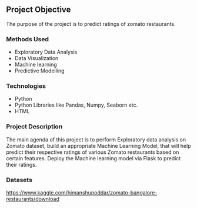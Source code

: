 ## Project Objective
The purpose of the project is to predict ratings of zomato restaurants.

### Methods Used
* Exploratory Data Analysis
* Data Visualization
* Machine learning
* Predictive Modelling

### Technologies 
* Python
* Python Libraries like Pandas, Numpy, Seaborn etc.
* HTML

### Project Description
The main agenda of this project is to perform Exploratory data analysis on Zomato dataset, build an appropriate Machine Learning Model, that will help predict their respective ratings of various Zomato restaurants based on certain features. Deploy the Machine learning model via Flask to predict their ratings.

### Datasets
https://www.kaggle.com/himanshupoddar/zomato-bangalore-restaurants/download


